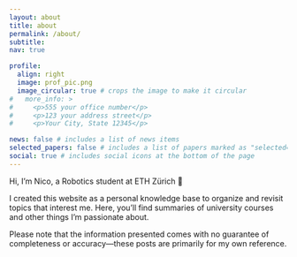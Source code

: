 ```yaml
---
layout: about
title: about
permalink: /about/
subtitle: 
nav: true

profile:
  align: right
  image: prof_pic.png
  image_circular: true # crops the image to make it circular
#   more_info: >
#     <p>555 your office number</p>
#     <p>123 your address street</p>
#     <p>Your City, State 12345</p>

news: false # includes a list of news items
selected_papers: false # includes a list of papers marked as "selected={true}"
social: true # includes social icons at the bottom of the page
---
```


Hi, I’m Nico, a Robotics student at ETH Zürich 👋

I created this website as a personal knowledge base to organize and revisit topics that interest me. Here, you’ll find summaries of university courses and other things I’m passionate about.

Please note that the information presented comes with no guarantee of completeness or accuracy—these posts are primarily for my own reference.

